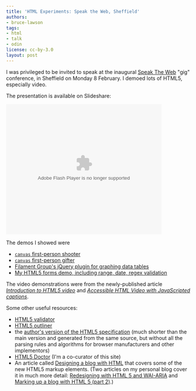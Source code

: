 ```yaml
---
title: 'HTML Experiments: Speak the Web, Sheffield'
authors:
- bruce-lawson
tags:
- html
- talk
- odin
license: cc-by-3.0
layout: post
---
```


<p>I was privileged to be invited to speak at the inaugural <a href="http://speaktheweb.org/">Speak The Web</a> &quot;gig&quot; conference, in Sheffield on Monday 8 February. I demoed lots of <abbr>HTML</abbr>5, especially video.</p>
<p>The presentation is available on Slideshare:</p>
<embed src="http://static.slidesharecdn.com/swf/ssplayer2.swf?doc=cfakepathsheffield-speak-the-web-100212051836-phpapp02&amp;rel=0&amp;stripped_title=speak-the-web-the-html5-experiments" type="application/x-shockwave-flash" allowfullscreen="true" width="425" height="355" allowscriptaccess="never" />
<p>The demos I showed were</p>
<ul>
<li><a href="http://www.benjoffe.com/code/demos/canvascape/"><code>canvas</code> first-person shooter</a></li>
<li><a href="http://htmlfive.appspot.com/static/gifter.html"><code>canvas</code> first-person gifter</a></li>
<li><a href="http://www.filamentgroup.com/lab/jquery_visualize_plugin_accessible_charts_graphs_from_tables_html5_canvas/">Filament Group&#39;s jQuery plugin for graphing data tables</a></li>
<li>
<a href="http://people.opera.com/brucel/demo/html5-forms-LWS-demo.html">My <abbr>HTML</abbr>5 forms demo, including range, date, regex validation</a>
</li>
</ul>
<p>The video demonstrations were from the newly-published article <a href="http://dev.opera.com/articles/view/introduction-html5-video/"><cite>Introduction to <abbr>HTML</abbr>5 video</cite></a> and <a href="http://dev.opera.com/articles/view/accessible-html5-video-with-javascripted-captions/"><cite>Accessible <abbr>HTML</abbr> Video with JavaScripted captions</cite></a>.</p>

<p>Some other useful resources:</p>

<ul>
<li><a href="http://html5.validator.nu/"><abbr>HTML</abbr>5 validator</a></li>
<li><a href="http://gsnedders.html5.org/outliner/"><abbr>HTML</abbr>5 outliner</a></li>
<li>the <a href="http://dev.w3.org/html5/spec-author-view/">author&#39;s version of the <abbr>HTML</abbr>5 specification</a> (much shorter than the main version and generated from the same source, but without all the parsing rules and algorithms for browser manufacturers and other implementors)</li>
<li>
<a href="http://www.html5doctor.com/"><abbr>HTML</abbr>5 Doctor</a> (I&#39;m a co-curator of this site)</li>
<li>An article called <a href="http://html5doctor.com/designing-a-blog-with-html5/">Designing a blog with <abbr>HTML</abbr></a> that covers some of the new <abbr>HTML</abbr>5 markup elements. (Two articles on my personal blog cover it in much more detail: <a href="http://www.brucelawson.co.uk//2009/redesigning-with-html-5-wai-aria/">Redesigning with HTML 5 and WAI-ARIA</a> and <a href="http://www.brucelawson.co.uk//2009/marking-up-a-blog-with-html-5-part-2/">Marking up a blog with HTML 5 (part 2)</a>.)</li>
</ul>
